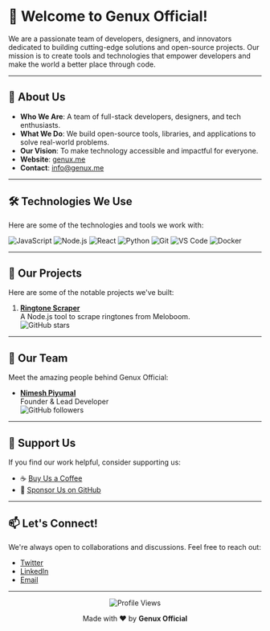 # 👋 Welcome to Genux Official!

We are a passionate team of developers, designers, and innovators dedicated to building cutting-edge solutions and open-source projects. Our mission is to create tools and technologies that empower developers and make the world a better place through code.

---

## 🚀 **About Us**

- **Who We Are**: A team of full-stack developers, designers, and tech enthusiasts.
- **What We Do**: We build open-source tools, libraries, and applications to solve real-world problems.
- **Our Vision**: To make technology accessible and impactful for everyone.
- **Website**: [genux.me](https://genux.me)
- **Contact**: [info@genux.me](mailto:info@genux.me)

---

## 🛠️ **Technologies We Use**

Here are some of the technologies and tools we work with:

![JavaScript](https://img.shields.io/badge/-JavaScript-F7DF1E?style=flat-square&logo=javascript&logoColor=black)
![Node.js](https://img.shields.io/badge/-Node.js-339933?style=flat-square&logo=node.js&logoColor=white)
![React](https://img.shields.io/badge/-React-61DAFB?style=flat-square&logo=react&logoColor=black)
![Python](https://img.shields.io/badge/-Python-3776AB?style=flat-square&logo=python&logoColor=white)
![Git](https://img.shields.io/badge/-Git-F05032?style=flat-square&logo=git&logoColor=white)
![VS Code](https://img.shields.io/badge/-VS%20Code-007ACC?style=flat-square&logo=visual-studio-code&logoColor=white)
![Docker](https://img.shields.io/badge/-Docker-2496ED?style=flat-square&logo=docker&logoColor=white)

---

## 📂 **Our Projects**

Here are some of the notable projects we've built:

1. **[Ringtone Scraper](https://github.com/genux-official/Ringtone-Scraper)**  
   A Node.js tool to scrape ringtones from Meloboom.  
   ![GitHub stars](https://img.shields.io/github/stars/genux-official/Ringtone-Scraper?style=social)

---

## 👥 **Our Team**

Meet the amazing people behind Genux Official:

- **[Nimesh Piyumal](https://github.com/nimesh-piyumal)**  
  Founder & Lead Developer  
  ![GitHub followers](https://img.shields.io/github/followers/nimesh-piyumal?style=social)

---

## 🌟 **Support Us**

If you find our work helpful, consider supporting us:

- ☕ [Buy Us a Coffee](https://buymeacoffee.com/nimeshpiyumal)
- 💖 [Sponsor Us on GitHub](https://github.com/sponsors/genux-official)

---

## 📫 **Let's Connect!**

We're always open to collaborations and discussions. Feel free to reach out:

- [Twitter](https://x.com/nimesh_extra)
- [LinkedIn](https://lk.linkedin.com/in/nimesh-piyumal)
- [Email](mailto:info@genux.me)

---

<p align="center">
  <img src="https://komarev.com/ghpvc/?username=genux-official&label=Profile%20Views&color=blue&style=flat" alt="Profile Views" />
</p>

<p align="center">
  Made with ❤️ by <b>Genux Official</b>
</p>
